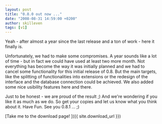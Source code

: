 ```yaml
---
layout: post
title: "0.8.0 out now ..."
date: "2008-08-31 14:59:00 +0200"
author: skilleven
tags: [v1]
---
```


Yeah - after almost a year since the last release and a ton of work - here it finally is.

Unfortunately, we had to make some compromises.
A year sounds like a lot of time - but in fact we could have used at least two more month.
Not everything has become the way it was initially planned and we had to cancel some functionality for this initial release of 0.8.
But the main targets, like the splitting of functionalities into extensions or the redesign of the interface and the database connection could be achieved.
We also added some nice usibility features here and there.

Just to be honest - we are proud of the result ;)
And we're wondering if you like it as much as we do.
So get your copies and let us know what you think about it. Have Fun. See you 0.8.1 ... ;)

[Take me to the download page! ]({{ site.download_url }})

